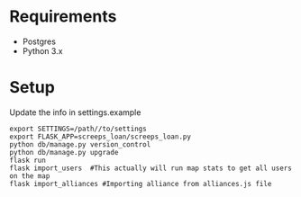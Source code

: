 # Requirements
- Postgres
- Python 3.x

# Setup

Update the info in settings.example
``` pip install -r requirements.txt
export SETTINGS=/path//to/settings
export FLASK_APP=screeps_loan/screeps_loan.py
python db/manage.py version_control
python db/manage.py upgrade
flask run
flask import_users  #This actually will run map stats to get all users on the map
flask import_alliances #Importing alliance from alliances.js file
```